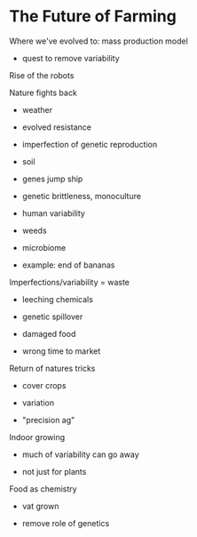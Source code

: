 # The Future of Farming





Where we've evolved to: mass production model

* quest to remove variability

Rise of the robots

Nature fights back

* weather

* evolved resistance

* imperfection of genetic reproduction

* soil

* genes jump ship

* genetic brittleness, monoculture

* human variability

* weeds

* microbiome

* example: end of bananas

Imperfections/variability = waste

* leeching chemicals

* genetic spillover

* damaged food

* wrong time to market

Return of natures tricks

* cover crops

* variation

* "precision ag"

Indoor growing

* much of variability can go away

* not just for plants

Food as chemistry

* vat grown

* remove role of genetics




